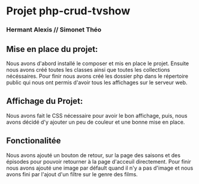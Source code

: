 # Projet php-crud-tvshow 
### Hermant Alexis // Simonet Théo

## Mise en place du projet:
Nous avons d'abord installé le composer et mis en place le projet.
Ensuite nous avons créé toutes les classes ainsi que toutes les collections nécéssaires. Pour finir nous avons créé les dossier php dans le répertoire public qui nous ont permis d'avoir tous les affichages sur le serveur web. 

## Affichage du Projet:
Nous avons fait le CSS nécessaire pour avoir le bon affichage, puis, nous avons décidé d'y ajouter un peu de couleur et une bonne mise en place.

## Fonctionalitée
Nous avons ajouté un bouton de retour, sur la page des saisons et des épisodes pour pouvoir retourner à la page d'acceuil directement.
Pour finir nous avons ajouté une image par défault quand il n'y a pas d'image et nous avons fini par l'ajout d'un filtre sur le genre des films.

